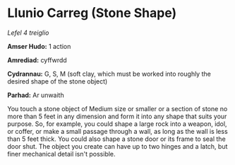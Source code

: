 # Llunio Carreg (Stone Shape)

*Lefel 4 treiglio*

**Amser Hudo:** 1 action

**Amrediad:** cyffwrdd

**Cydrannau:** G, S, M (soft clay, which must be worked into roughly the desired shape of the stone object)

**Parhad:** Ar unwaith

You touch a stone object of Medium size or smaller or a section of stone no more than 5 feet in any dimension and form it into any shape that suits your purpose. So, for example, you could shape a large rock into a weapon, idol, or coffer, or make a small passage through a wall, as long as the wall is less than 5 feet thick. You could also shape a stone door or its frame to seal the door shut. The object you create can have up to two hinges and a latch, but finer mechanical detail isn't possible.